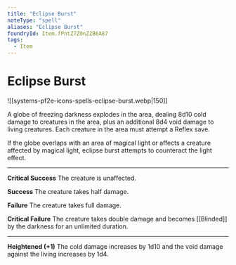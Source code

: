 ```yaml
---
title: "Eclipse Burst"
noteType: "spell"
aliases: "Eclipse Burst"
foundryId: Item.fPntZ7Z0nZZB6A87
tags:
  - Item
---
```


# Eclipse Burst
![[systems-pf2e-icons-spells-eclipse-burst.webp|150]]

A globe of freezing darkness explodes in the area, dealing 8d10 cold damage to creatures in the area, plus an additional 8d4 void damage to living creatures. Each creature in the area must attempt a Reflex save.

If the globe overlaps with an area of magical light or affects a creature affected by magical light, eclipse burst attempts to counteract the light effect.

* * *

**Critical Success** The creature is unaffected.

**Success** The creature takes half damage.

**Failure** The creature takes full damage.

**Critical Failure** The creature takes double damage and becomes [[Blinded]] by the darkness for an unlimited duration.

* * *

**Heightened (+1)** The cold damage increases by 1d10 and the void damage against the living increases by 1d4.
